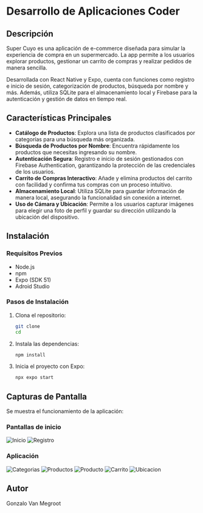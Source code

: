 # Desarrollo de Aplicaciones Coder

## Descripción

Super Cuyo es una aplicación de e-commerce diseñada para simular la experiencia de compra en un supermercado. La app permite a los usuarios explorar productos, gestionar un carrito de compras y realizar pedidos de manera sencilla.

Desarrollada con React Native y Expo, cuenta con funciones como registro e inicio de sesión, categorización de productos, búsqueda por nombre y más. Además, utiliza SQLite para el almacenamiento local y Firebase para la autenticación y gestión de datos en tiempo real.

## Características Principales 
- **Catálogo de Productos**: Explora una lista de productos clasificados por categorías para una búsqueda más organizada.
- **Búsqueda de Productos por Nombre**: Encuentra rápidamente los productos que necesitas ingresando su nombre.
- **Autenticación Segura**: Registro e inicio de sesión gestionados con Firebase Authentication, garantizando la protección de las credenciales de los usuarios.
- **Carrito de Compras Interactivo**: Añade y elimina productos del carrito con facilidad y confirma tus compras con un proceso intuitivo.
- **Almacenamiento Local**: Utiliza SQLite para guardar información de manera local, asegurando la funcionalidad sin conexión a internet.
- **Uso de Cámara y Ubicación**: Permite a los usuarios capturar imágenes para elegir una foto de perfil y guardar su dirección utilizando la ubicación del dispositivo.


## Instalación

### Requisitos Previos

- Node.js
- npm 
- Expo (SDK 51)
- Adroid Studio

### Pasos de Instalación

1. Clona el repositorio:

    ```bash
    git clone 
    cd 
    ```

2. Instala las dependencias:

    ```bash
    npm install
    ```

3. Inicia el proyecto con Expo:

    ```bash
    npx expo start
    ```

## Capturas de Pantalla 
Se muestra el funcionamiento de la aplicación: 
### Pantallas de inicio

![Inicio](../capturas/Login.png)
![Registro](../capturas/SignUp.png)
### Aplicación

![Categorias](./capturas/categorias.png)
![Productos](./capturas/productos.png)
![Producto](./capturas/producto.png)
![Carrito](./capturas/carrito.png)
![Ubicacion](./capturas/ubicacion.png)

## Autor
 
Gonzalo Van Megroot

